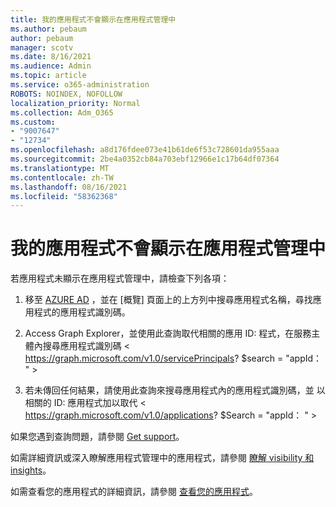 ```yaml
---
title: 我的應用程式不會顯示在應用程式管理中
ms.author: pebaum
author: pebaum
manager: scotv
ms.date: 8/16/2021
ms.audience: Admin
ms.topic: article
ms.service: o365-administration
ROBOTS: NOINDEX, NOFOLLOW
localization_priority: Normal
ms.collection: Adm_O365
ms.custom:
- "9007647"
- "12734"
ms.openlocfilehash: a8d176fdee073e41b61de6f53c728601da955aaa
ms.sourcegitcommit: 2be4a0352cb84a703ebf12966e1c17b64df07364
ms.translationtype: MT
ms.contentlocale: zh-TW
ms.lasthandoff: 08/16/2021
ms.locfileid: "58362368"
---
```

# <a name="my-app-isnt-showing-up-in-app-governance"></a>我的應用程式不會顯示在應用程式管理中

若應用程式未顯示在應用程式管理中，請檢查下列各項：

1. 移至 [AZURE AD](https://aad.portal.azure.com/) ，並在 [概覽] 頁面上的上方列中搜尋應用程式名稱，尋找應用程式的應用程式識別碼。

1. Access Graph Explorer，並使用此查詢取代相關的應用 ID: 程式，在服務主體內搜尋應用程式識別碼 <appId> < https://graph.microsoft.com/v1.0/servicePrincipals? $search = "appId： <appId> " >

1. 若未傳回任何結果，請使用此查詢來搜尋應用程式內的應用程式識別碼，並 <appId> 以相關的 ID: 應用程式加以取代 < https://graph.microsoft.com/v1.0/applications? $Search = "appId： <appId> " >

如果您遇到查詢問題，請參閱 [Get support](https://docs.microsoft.com/microsoft-365/business-video/get-help-support)。 

如需詳細資訊或深入瞭解應用程式管理中的應用程式，請參閱 [瞭解 visibility 和 insights](https://docs.microsoft.com/microsoft-365/compliance/app-governance-visibility-insights-overview)。

如需查看您的應用程式的詳細資訊，請參閱 [查看您的應用程式](https://docs.microsoft.com/microsoft-365/compliance/app-governance-visibility-insights-view-apps)。
